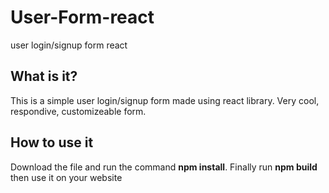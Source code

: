 # User-Form-react
 user login/signup form react

## What is it?
This is a simple user login/signup form made using react library.
Very cool, respondive, customizeable form.

## How to use it
Download the file and run the command **npm install**.
Finally run **npm build** then use it on your website

